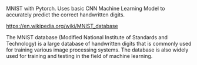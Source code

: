 MNIST with Pytorch. Uses basic CNN Machine Learning Model to accurately predict the correct handwritten digits.

https://en.wikipedia.org/wiki/MNIST_database

The MNIST database (Modified National Institute of Standards and Technology) is a large database of handwritten digits that is commonly used for training various image processing systems. The database is also widely used for training and testing in the field of machine learning.
